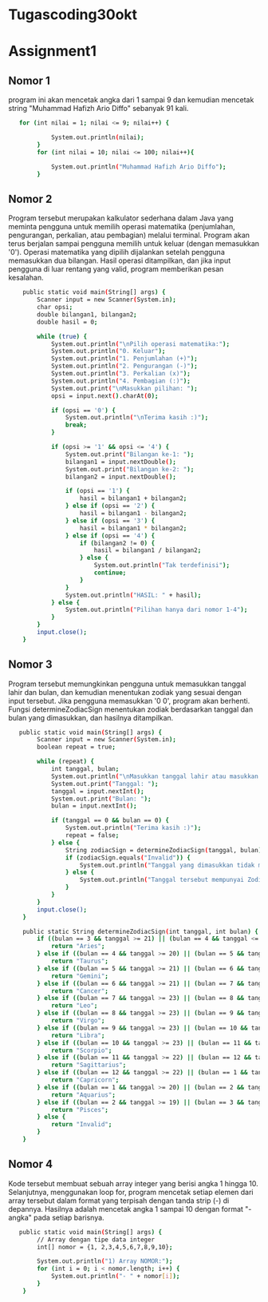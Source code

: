 # Tugascoding30okt

# Assignment1

## Nomor 1
program ini akan mencetak angka dari 1 sampai 9 dan kemudian mencetak string "Muhammad Hafizh Ario Diffo" sebanyak 91 kali.
```sh
   for (int nilai = 1; nilai <= 9; nilai++) {

            System.out.println(nilai);
        }
        for (int nilai = 10; nilai <= 100; nilai++){

            System.out.println("Muhammad Hafizh Ario Diffo");
        }
   ```

## Nomor 2
Program tersebut merupakan kalkulator sederhana dalam Java yang meminta pengguna untuk memilih operasi matematika (penjumlahan, pengurangan, perkalian, atau pembagian) melalui terminal. Program akan terus berjalan sampai pengguna memilih untuk keluar (dengan memasukkan '0'). Operasi matematika yang dipilih dijalankan setelah pengguna memasukkan dua bilangan. Hasil operasi ditampilkan, dan jika input pengguna di luar rentang yang valid, program memberikan pesan kesalahan.
```sh
    public static void main(String[] args) {
        Scanner input = new Scanner(System.in);
        char opsi;
        double bilangan1, bilangan2;
        double hasil = 0;

        while (true) {
            System.out.println("\nPilih operasi matematika:");
            System.out.println("0. Keluar");
            System.out.println("1. Penjumlahan (+)");
            System.out.println("2. Pengurangan (-)");
            System.out.println("3. Perkalian (x)");
            System.out.println("4. Pembagian (:)");
            System.out.print("\nMasukkan pilihan: ");
            opsi = input.next().charAt(0);

            if (opsi == '0') {
                System.out.println("\nTerima kasih :)");
                break;
            }

            if (opsi >= '1' && opsi <= '4') {
                System.out.print("Bilangan ke-1: ");
                bilangan1 = input.nextDouble();
                System.out.print("Bilangan ke-2: ");
                bilangan2 = input.nextDouble();

                if (opsi == '1') {
                    hasil = bilangan1 + bilangan2;
                } else if (opsi == '2') {
                    hasil = bilangan1 - bilangan2;
                } else if (opsi == '3') {
                    hasil = bilangan1 * bilangan2;
                } else if (opsi == '4') {
                    if (bilangan2 != 0) {
                        hasil = bilangan1 / bilangan2;
                    } else {
                        System.out.println("Tak terdefinisi");
                        continue;
                    }
                }
                System.out.println("HASIL: " + hasil);
            } else {
                System.out.println("Pilihan hanya dari nomor 1-4");
            }
        }
        input.close();
    }
   ```

## Nomor 3
Program tersebut memungkinkan pengguna untuk memasukkan tanggal lahir dan bulan, dan kemudian menentukan zodiak yang sesuai dengan input tersebut. Jika pengguna memasukkan '0 0', program akan berhenti. Fungsi determineZodiacSign menentukan zodiak berdasarkan tanggal dan bulan yang dimasukkan, dan hasilnya ditampilkan.
```sh
   public static void main(String[] args) {
        Scanner input = new Scanner(System.in);
        boolean repeat = true;

        while (repeat) {
            int tanggal, bulan;
            System.out.println("\nMasukkan tanggal lahir atau masukkan 0 0 untuk keluar");
            System.out.print("Tanggal: ");
            tanggal = input.nextInt();
            System.out.print("Bulan: ");
            bulan = input.nextInt();

            if (tanggal == 0 && bulan == 0) {
                System.out.println("Terima kasih :)");
                repeat = false;
            } else {
                String zodiacSign = determineZodiacSign(tanggal, bulan);
                if (zodiacSign.equals("Invalid")) {
                    System.out.println("Tanggal yang dimasukkan tidak masuk akal");
                } else {
                    System.out.println("Tanggal tersebut mempunyai Zodiac " + zodiacSign);
                }
            }
        }
        input.close();
    }

    public static String determineZodiacSign(int tanggal, int bulan) {
        if ((bulan == 3 && tanggal >= 21) || (bulan == 4 && tanggal <= 19)) {
            return "Aries";
        } else if ((bulan == 4 && tanggal >= 20) || (bulan == 5 && tanggal <= 20)) {
            return "Taurus";
        } else if ((bulan == 5 && tanggal >= 21) || (bulan == 6 && tanggal <= 20)) {
            return "Gemini";
        } else if ((bulan == 6 && tanggal >= 21) || (bulan == 7 && tanggal <= 22)) {
            return "Cancer";
        } else if ((bulan == 7 && tanggal >= 23) || (bulan == 8 && tanggal <= 22)) {
            return "Leo";
        } else if ((bulan == 8 && tanggal >= 23) || (bulan == 9 && tanggal <= 22)) {
            return "Virgo";
        } else if ((bulan == 9 && tanggal >= 23) || (bulan == 10 && tanggal <= 22)) {
            return "Libra";
        } else if ((bulan == 10 && tanggal >= 23) || (bulan == 11 && tanggal <= 21)) {
            return "Scorpio";
        } else if ((bulan == 11 && tanggal >= 22) || (bulan == 12 && tanggal <= 21)) {
            return "Sagittarius";
        } else if ((bulan == 12 && tanggal >= 22) || (bulan == 1 && tanggal <= 19)) {
            return "Capricorn";
        } else if ((bulan == 1 && tanggal >= 20) || (bulan == 2 && tanggal <= 18)) {
            return "Aquarius";
        } else if ((bulan == 2 && tanggal >= 19) || (bulan == 3 && tanggal <= 20)) {
            return "Pisces";
        } else {
            return "Invalid";
        }
    }
   ```
## Nomor 4
Kode tersebut membuat sebuah array integer yang berisi angka 1 hingga 10. Selanjutnya, menggunakan loop for, program mencetak setiap elemen dari array tersebut dalam format yang terpisah dengan tanda strip (-) di depannya. Hasilnya adalah mencetak angka 1 sampai 10 dengan format "- angka" pada setiap barisnya.
```sh
   public static void main(String[] args) {
        // Array dengan tipe data integer
        int[] nomor = {1, 2,3,4,5,6,7,8,9,10};

        System.out.println("1) Array NOMOR:");
        for (int i = 0; i < nomor.length; i++) {
            System.out.println("- " + nomor[i]);
        }
    }
   ```
